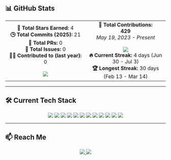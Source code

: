 ## 📊 GitHub Stats

<div align="center">
  
  <table>
    <tr>
      <td align="center" style="width: 50%;">
        <b>🌟 Total Stars Earned:</b> 4<br/>
        <b>🕒 Total Commits (2025):</b> 21<br/>
        <b>🔗 Total PRs:</b> 0<br/>
        <b>🐛 Total Issues:</b> 0<br/>
        <b>🧑‍💻 Contributed to (last year):</b> 0<br/><br/>
        <img src="https://github-readme-stats.vercel.app/api?username=farhanahmedanik59&show_icons=true&theme=tokyonight&hide_title=true&count_private=true&hide=prs,issues"/>
      </td>
      <td align="center" style="width: 50%;">
        <b>🔁 Total Contributions:</b><br/>
        <b>429</b><br/>
        <i>May 19, 2023 - Present</i><br/><br/>
        <img src="https://github-readme-streak-stats.herokuapp.com/?user=farhanahmedanik59&theme=tokyonight&hide_border=true"/>
        <br/>
        <b>🔥 Current Streak:</b> 4 days (Jun 30 - Jul 3)<br/>
        <b>🏆 Longest Streak:</b> 30 days (Feb 13 - Mar 14)
      </td>
    </tr>
  </table>

</div>

---

## 🛠️ Current Tech Stack

<div align="center">

<!-- Frontend -->
<img src="https://img.shields.io/badge/HTML5-E34F26?style=for-the-badge&logo=html5&logoColor=white"/>
<img src="https://img.shields.io/badge/CSS3-1572B6?style=for-the-badge&logo=css3&logoColor=white"/>
<img src="https://img.shields.io/badge/Tailwind_CSS-38B2AC?style=for-the-badge&logo=tailwind-css&logoColor=white"/>
<img src="https://img.shields.io/badge/JavaScript-F7DF1E?style=for-the-badge&logo=javascript&logoColor=black"/>
<img src="https://img.shields.io/badge/React-61DAFB?style=for-the-badge&logo=react&logoColor=black"/>

<!-- Backend & DB -->
<img src="https://img.shields.io/badge/Node.js-339933?style=for-the-badge&logo=nodedotjs&logoColor=white"/>
<img src="https://img.shields.io/badge/Express.js-000000?style=for-the-badge&logo=express&logoColor=white"/>
<img src="https://img.shields.io/badge/MongoDB-47A248?style=for-the-badge&logo=mongodb&logoColor=white"/>
<img src="https://img.shields.io/badge/Firebase-FFCA28?style=for-the-badge&logo=firebase&logoColor=black"/>

<!-- Tools -->
<img src="https://img.shields.io/badge/Git-F05032?style=for-the-badge&logo=git&logoColor=white"/>
<img src="https://img.shields.io/badge/GitHub-181717?style=for-the-badge&logo=github&logoColor=white"/>
<img src="https://img.shields.io/badge/VS%20Code-007ACC?style=for-the-badge&logo=visual-studio-code&logoColor=white"/>

</div>

---

## 📫 Reach Me

<div align="center">

<a href="https://facebook.com/farhanahmedanik59" target="_blank">
  <img src="https://img.shields.io/badge/Facebook-1877F2?style=for-the-badge&logo=facebook&logoColor=white"/>
</a>

<a href="https://linkedin.com/in/farhanahmedanik59" target="_blank">
  <img src="https://img.shields.io/badge/LinkedIn-0A66C2?style=for-the-badge&logo=linkedin&logoColor=white"/>
</a>

</div>
